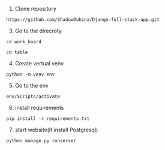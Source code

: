 1. Clone repository

`https://github.com/ShadowDubina/Django-full-stack-app.git`

3. Go to the direcroty

`cd work_board`

`cd table`

4. Create vertual venv

`python -m venv env`

5. Go to the env

`env/Scripts/activate`

6. install requirements

`pip install -r requirements.txt`

7. start website(if install Postgresql)

`python manage.py runserver`

